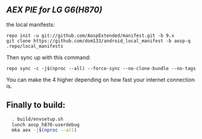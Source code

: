_AEX PIE for LG G6(H870)_
---------------------------

the local manifests:

	repo init -u git://github.com/AospExtended/manifest.git -b 9.x
	git clone https://github.com/dom133/android_local_manifest -b aosp-q .repo/local_manifests

Then sync up with this command:

	repo sync -c -j$(nproc --all) --force-sync --no-clone-bundle --no-tags
	
You can make the 4 higher depending on how fast your internet connection is. 

Finally to build:
-----------------

```bash
  . build/envsetup.sh
  lunch aosp_h870-userdebug
  mka aex -j$(nproc --all)
```
